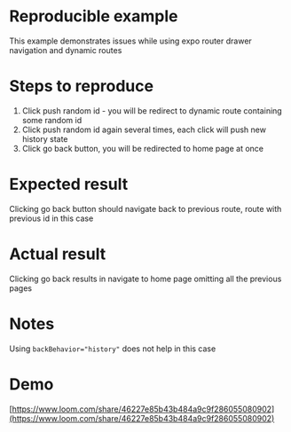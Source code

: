 # Reproducible example
This example demonstrates issues while using expo router drawer navigation and dynamic routes

# Steps to reproduce
1. Click push random id - you will be redirect to dynamic route containing some random id
2. Click push random id again several times, each click will push new history state
3. Click go back button, you will be redirected to home page at once

# Expected result
Clicking go back button should navigate back to previous route, route with previous id in this case

# Actual result
Clicking go back results in navigate to home page omitting all the previous pages

# Notes
Using `backBehavior="history"` does not help in this case

# Demo
[https://www.loom.com/share/46227e85b43b484a9c9f286055080902](https://www.loom.com/share/46227e85b43b484a9c9f286055080902)